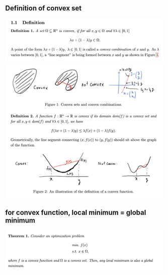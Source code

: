 ## Definition of convex set
![](https://raw.githubusercontent.com/emmableu/image/master/202210031648058.png)
![](https://raw.githubusercontent.com/emmableu/image/master/202210031649803.png)



## for convex function, local minimum = global minimum
![](https://raw.githubusercontent.com/emmableu/image/master/202210031650013.png)